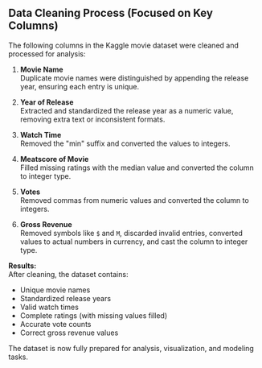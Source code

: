 ## Data Cleaning Process (Focused on Key Columns)

The following columns in the Kaggle movie dataset were cleaned and processed for analysis:

1. **Movie Name**  
   Duplicate movie names were distinguished by appending the release year, ensuring each entry is unique.

2. **Year of Release**  
   Extracted and standardized the release year as a numeric value, removing extra text or inconsistent formats.

3. **Watch Time**  
   Removed the "min" suffix and converted the values to integers.

4. **Meatscore of Movie**  
   Filled missing ratings with the median value and converted the column to integer type.

5. **Votes**  
   Removed commas from numeric values and converted the column to integers.

6. **Gross Revenue**  
   Removed symbols like `$` and `M`, discarded invalid entries, converted values to actual numbers in currency, and cast the column to integer type.

**Results:**  
After cleaning, the dataset contains:
- Unique movie names  
- Standardized release years  
- Valid watch times  
- Complete ratings (with missing values filled)  
- Accurate vote counts  
- Correct gross revenue values  

The dataset is now fully prepared for analysis, visualization, and modeling tasks.
